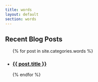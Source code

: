 ```yaml
---
title: words
layout: default
section: words
---
```


Recent Blog Posts
------------

<ul id="posts">
{% for post in site.categories.words %}
  <li>
    <h3><a href="{{ post.url }}"> {{ post.title }} </a></h3>
  </li>
{% endfor %}
</ol>
